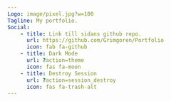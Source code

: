 ```yaml
---
Logo: image/pixel.jpg?w=100
Tagline: My portfolio.
Social:
    - title: Link till sidans github repo.
      url: https://github.com/Grimgoren/Portfolio
      icon: fab fa-github
    - title: Dark Mode
      url: ?action=theme
      icon: fas fa-moon
    - title: Destroy Session
      url: ?action=session_destroy
      icon: fas fa-trash-alt
---
```

